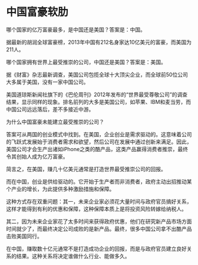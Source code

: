 # 中国富豪软肋

哪个国家的亿万富豪最多，是中国还是美国？答案是：中国。 

据最新的胡润全球富豪榜，2013年中国有212名身家达10亿美元的富豪，而美国为211人。 

哪个国家拥有世界上最受推崇的公司，中国还是美国？答案是：美国。 

据《财富》杂志最新调查，美国公司包揽全球十大顶尖企业，而全球前50位公司大多属于美国，没有一家中国公司。 

美国道琼斯新闻社旗下的《巴伦周刊》2012年发布的“世界最受尊敬公司”的调查结果，显示同样的现象。排名前列的大多是美国公司，如苹果、IBM和麦当劳，而中国公司远远落后，差不多接近中游。 

为什么中国富豪未能建立最受推崇的公司？ 

答案可从两国的创业模式中找到。在美国，企业创业是需求驱动的。这意味着公司的飞跃式发展始于消费者需求和欲望，然后公司在发展中通过创新来满足。因此，美国公司才会生产出诸如iPhone之类的酷产品，这类产品赢得消费者推崇，最终令其创始人成为亿万富豪。 

简言之，在美国，赚几十亿美元通常是打造世界最受推崇公司的回报。 

而在中国，创业是供给驱动的。它开始于生产者而非消费者，政府主动出招推动某个产业的增长，为此提供多种激励措施和保障。 

这种方式存在双重问题：其一，未来企业家必须花大量时间与政府官员搞好关系，这样才能得到有利的优惠和保障，这种保障本质上是将投资风险转嫁给纳税人。 

其二，因为未来企业家花了太多时间来获得政府优惠，他们在研究新产品市场方面时间就少了，而最终决定公司成败的是新产品。最终，很多中国公司拿不出酷产品击败美国同行。 

在中国，赚取数十亿元通常不是打造成功企业的回报，而是与政府官员建立良好关系的结果。这种关系将决定谁做什么行业、能做多久。